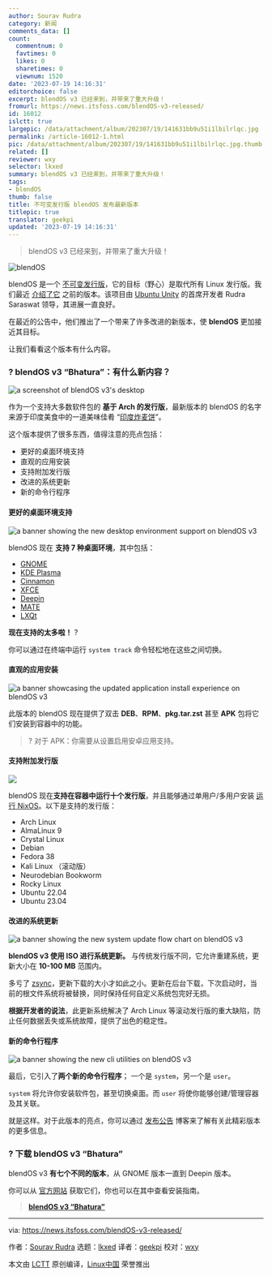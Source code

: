 ```yaml
---
author: Sourav Rudra
category: 新闻
comments_data: []
count:
  commentnum: 0
  favtimes: 0
  likes: 0
  sharetimes: 0
  viewnum: 1520
date: '2023-07-19 14:16:31'
editorchoice: false
excerpt: blendOS v3 已经来到，并带来了重大升级！
fromurl: https://news.itsfoss.com/blendOS-v3-released/
id: 16012
islctt: true
largepic: /data/attachment/album/202307/19/141631bb9u51i1lbilrlqc.jpg
permalink: /article-16012-1.html
pic: /data/attachment/album/202307/19/141631bb9u51i1lbilrlqc.jpg.thumb.jpg
related: []
reviewer: wxy
selector: lkxed
summary: blendOS v3 已经来到，并带来了重大升级！
tags:
- blendOS
thumb: false
title: 不可变发行版 blendOS 发布最新版本
titlepic: true
translator: geekpi
updated: '2023-07-19 14:16:31'
---
```



> 
> blendOS v3 已经来到，并带来了重大升级！
> 
> 
> 


![blendOS](/data/attachment/album/202307/19/141631bb9u51i1lbilrlqc.jpg)


blendOS 是一个 [不可变发行版](https://itsfoss.com/immutable-linux-distros/)，它的目标（野心）是取代所有 Linux 发行版。我们最近 [介绍了它](/article-15684-1.html) 之前的版本。该项目由 [Ubuntu Unity](https://news.itsfoss.com/unity-remix-official-flavor/) 的首席开发者 Rudra Saraswat 领导，其进展一直良好。


在最近的公告中，他们推出了一个带来了许多改进的新版本，使 **blendOS** 更加接近其目标。


让我们看看这个版本有什么内容。


### ? blendOS v3 “Bhatura”：有什么新内容？


![a screenshot of blendOS v3's desktop](/data/attachment/album/202307/19/141632us7b28ud27ubw3z8.jpg)


作为一个支持大多数软件包的 **基于 Arch 的发行版**，最新版本的 blendOS 的名字来源于印度美食中的一道美味佳肴 “[印度炸麦饼](https://en.wikipedia.org/wiki/Bhatura)”。


这个版本提供了很多东西，值得注意的亮点包括：


* 更好的桌面环境支持
* 直观的应用安装
* 支持附加发行版
* 改进的系统更新
* 新的命令行程序


#### 更好的桌面环境支持


![a banner showing the new desktop environment support on blendOS v3](/data/attachment/album/202307/19/141632pu52ydcuakypbdq0.jpg)


blendOS 现在 **支持 7 种桌面环境**，其中包括：


* [GNOME](https://www.gnome.org/)
* [KDE Plasma](https://kde.org/plasma-desktop/)
* [Cinnamon](https://github.com/linuxmint/Cinnamon)
* [XFCE](https://www.xfce.org/)
* [Deepin](https://www.deepin.org/en/dde/)
* [MATE](https://mate-desktop.org/)
* [LXQt](https://lxqt-project.org/)


**现在支持的太多啦！** ?


你可以通过在终端中运行 `system track` 命令轻松地在这些之间切换。


#### 直观的应用安装


![a banner showcasing the updated application install experience on blendOS v3](/data/attachment/album/202307/19/141633kxwxrrxkin9fzbki.jpg)


此版本的 blendOS 现在提供了双击 **DEB**、**RPM**、**pkg.tar.zst** 甚至 **APK** 包将它们安装到容器中的功能。



> 
> ? 对于 APK：你需要从设置启用安卓应用支持。
> 
> 
> 


#### 支持附加发行版


![](/data/attachment/album/202307/19/141633k80kq4f87z807ll4.jpg)


blendOS 现在**支持在容器中运行十个发行版**，并且能够通过单用户/多用户安装 [运行 NixOS](https://itsfoss.com/why-use-nixos/)。以下是支持的发行版：


* Arch Linux
* AlmaLinux 9
* Crystal Linux
* Debian
* Fedora 38
* Kali Linux （滚动版）
* Neurodebian Bookworm
* Rocky Linux
* Ubuntu 22.04
* Ubuntu 23.04


#### 改进的系统更新


![a banner showing the new system update flow chart on blendOS v3](/data/attachment/album/202307/19/141634bicgmzaag7u3zrwr.jpg)


**blendOS v3 使用 ISO 进行系统更新。** 与传统发行版不同，它允许重建系统，更新大小在 **10-100 MB** 范围内。


多亏了 [zsync](https://github.com/AppImageCommunity/zsync2)，更新下载的大小才如此之小。更新在后台下载，下次启动时，当前的根文件系统将被替换，同时保持任何自定义系统包完好无损。


**根据开发者的说法**，此更新系统解决了 Arch Linux 等滚动发行版的重大缺陷，防止任何数据丢失或系统故障，提供了出色的稳定性。


#### 新的命令行程序


![a banner showing the new cli utilities on blendOS v3](/data/attachment/album/202307/19/141635g356mdr2oc0el4jr.jpg)


最后，它引入了**两个新的命令行程序**； 一个是 `system`，另一个是 `user`。


`system` 将允许你安装软件包，甚至切换桌面。而 `user` 将使你能够创建/管理容器及其关联。


就是这样。对于此版本的亮点，你可以通过 [发布公告](https://blendOS.co/blend-os-v3/) 博客来了解有关此精彩版本的更多信息。


### ? 下载 blendOS v3 “Bhatura”


blendOS v3 **有七个不同的版本**，从 GNOME 版本一直到 Deepin 版本。


你可以从 [官方网站](https://docs.blendOS.co/guides/installation-guide/#mirror-list) 获取它们，你也可以在其中查看安装指南。



> 
> **[blendOS v3 “Bhatura”](https://docs.blendOS.co/guides/installation-guide/#mirror-list)**
> 
> 
> 




---


via: <https://news.itsfoss.com/blendOS-v3-released/>


作者：[Sourav Rudra](https://news.itsfoss.com/author/sourav/) 选题：[lkxed](https://github.com/lkxed/) 译者：[geekpi](https://github.com/geekpi) 校对：[wxy](https://github.com/wxy)


本文由 [LCTT](https://github.com/LCTT/TranslateProject) 原创编译，[Linux中国](https://linux.cn/) 荣誉推出